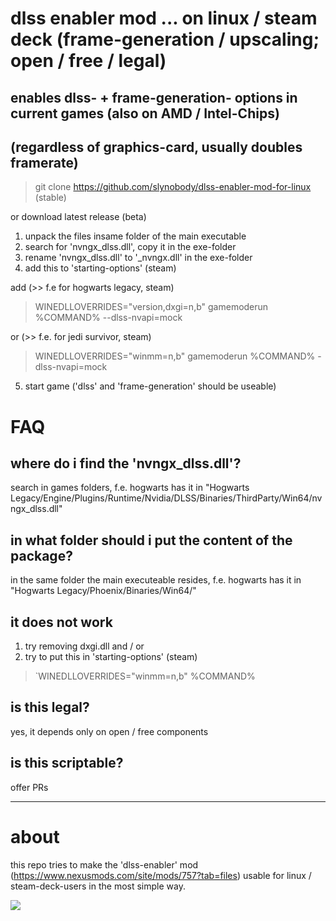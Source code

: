 # dlss enabler mod ... on linux / steam deck (frame-generation / upscaling; open / free / legal)
## enables dlss- + frame-generation- options in current games (also on AMD / Intel-Chips)
## (regardless of graphics-card, usually doubles framerate)

> git clone https://github.com/slynobody/dlss-enabler-mod-for-linux (stable)

or download latest release (beta)

1. unpack the files insame folder of the main executable
2. search for 'nvngx_dlss.dll', copy it in the exe-folder
3. rename 'nvngx_dlss.dll' to '_nvngx.dll' in the exe-folder
4. add this to 'starting-options' (steam)

add (>> f.e for hogwarts legacy, steam)
> WINEDLLOVERRIDES="version,dxgi=n,b" gamemoderun %COMMAND%  --dlss-nvapi=mock
> 
or (>> f.e. for jedi survivor, steam)
> WINEDLLOVERRIDES="winmm=n,b" gamemoderun %COMMAND% -dlss-nvapi=mock
>
5. start game ('dlss' and 'frame-generation' should be useable)


# FAQ
## where do i find the 'nvngx_dlss.dll'?
search in games folders, f.e. hogwarts has it in "Hogwarts Legacy/Engine/Plugins/Runtime/Nvidia/DLSS/Binaries/ThirdParty/Win64/nvngx_dlss.dll"

## in what folder should i put the content of the package?
in the same folder the main executeable resides, f.e. hogwarts has it in "Hogwarts Legacy/Phoenix/Binaries/Win64/"

## it does not work
1. try removing dxgi.dll and / or
2. try to put this in 'starting-options' (steam)
> `WINEDLLOVERRIDES="winmm=n,b" %COMMAND%

## is this legal?
yes, it depends only on open / free components

## is this scriptable?
offer PRs

----
# about
this repo tries to make the 'dlss-enabler' mod (https://www.nexusmods.com/site/mods/757?tab=files) usable for linux / steam-deck-users in the most simple way.

<a href="https://artsandculture.google.com/experiment/viola-the-bird/nAEJVwNkp-FnrQ?cp=e30."><img src="https://images.pling.com/img/00/00/78/78/79/2160403/proxy-image1.jpeg"/></a>
